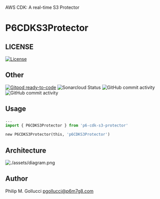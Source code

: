 AWS CDK: A real-time S3 Protector

# P6CDKS3Protector

## LICENSE

[![License](https://img.shields.io/badge/License-Apache%202.0-yellowgreen.svg)](https://opensource.org/licenses/Apache-2.0)

## Other

[![Gitpod ready-to-code](https://img.shields.io/badge/Gitpod-ready--to--code-blue?logo=gitpod)](https://gitpod.io/#https://github.com/p6m7g8/p6-cdk-s3-protector) ![Sonarcloud Status](https://sonarcloud.io/api/project_badges/measure?project=p6m7g8_p6-cdk-s3-protector&metric=alert_status) ![GitHub commit activity](https://img.shields.io/github/commit-activity/y/p6m7g8/p6-cdk-s3-protector) ![GitHub commit activity](https://img.shields.io/github/commit-activity/m/p6m7g8/p6-cdk-s3-protector)

## Usage

```python
...
import { P6CDKS3Protector } from 'p6-cdk-s3-protector'

new P6CDKS3Protector(this, 'p6CDKS3Protector')
```

## Architecture

![./assets/diagram.png](./assets/diagram.png)

## Author

Philip M. Gollucci [pgollucci@p6m7g8.com](mailto:pgollucci@p6m7g8.com)
